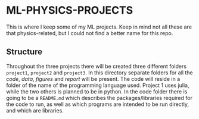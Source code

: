 # ML-PHYSICS-PROJECTS
This is where I keep some of my ML projects. Keep in mind not all these are that
physics-related, but I could not find a better name for this repo.
## Structure
Throughout the three projects there will be created three different folders
`project1`, `project2` and `project3`. In this directory separate folders for
all the *code*, *data*, *figures* and *report* will be present. The code will
reside in a folder of the name of the programming language used. Project 1 uses
julia, while the two others is planned to be in python. In the code folder there
is going to be a `README.md` which describes the packages/libraries required for
the code to run, as well as which programs are intended to be run directly, and
which are libraries.